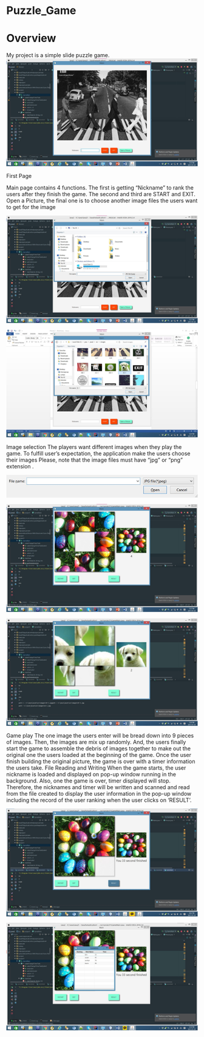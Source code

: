 # Puzzle_Game
#  Overview



My project is a simple slide puzzle game. 
![a](https://github.com/sun2545/Puzzle_Game/blob/master/a.jpg)

First Page

Main page contains 4 functions. The first is getting “Nickname” to rank the users
after they finish the game. The second and third are START and EXIT. Open a
Picture, the final one is to choose another image files the users want to get for
the image

![b](https://github.com/sun2545/Puzzle_Game/blob/master/b.jpg)

![c](https://github.com/sun2545/Puzzle_Game/blob/master/c.jpg)

Image selection
The players want different images when they play the game. To fulfill user’s expectation, the application make the users choose their images  Please, note that the image files must have “jpg” or “png” extension .

![d](https://github.com/sun2545/Puzzle_Game/blob/master/d.jpg)

![e](https://github.com/sun2545/Puzzle_Game/blob/master/e.jpg)

![f](https://github.com/sun2545/Puzzle_Game/blob/master/f.jpg)

Game play
The one image the users enter will be bread down into 9 pieces of images. Then, the images are mix up randomly. And, the users finally start the game to assemble the debris of images together to make out the original one the users loaded at the beginning of the game. Once the user finish building the original picture, the game is over with a timer information the users take.
 File Reading and Writing
When the game starts, the user nickname is loaded and displayed on pop-up window running in the background. Also, one the game is over, timer displayed will stop. Therefore, the nicknames and timer will be written and scanned and read from the file created to display the user information in the pop-up window including the record of the user ranking when the user clicks on ‘RESULT’.

![g](https://github.com/sun2545/Puzzle_Game/blob/master/g.jpg)

![h](https://github.com/sun2545/Puzzle_Game/blob/master/h.jpg)




